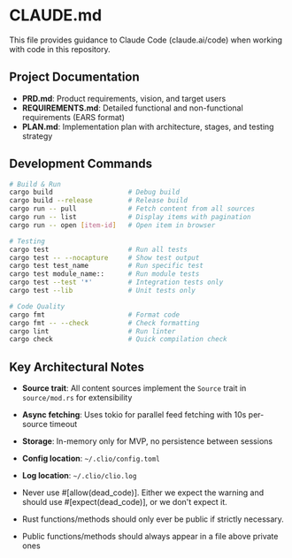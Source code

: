 # CLAUDE.md

This file provides guidance to Claude Code (claude.ai/code) when working with code in this repository.

## Project Documentation

- **PRD.md**: Product requirements, vision, and target users
- **REQUIREMENTS.md**: Detailed functional and non-functional requirements (EARS format)
- **PLAN.md**: Implementation plan with architecture, stages, and testing strategy

## Development Commands

```bash
# Build & Run
cargo build                   # Debug build
cargo build --release         # Release build
cargo run -- pull             # Fetch content from all sources
cargo run -- list             # Display items with pagination
cargo run -- open [item-id]   # Open item in browser

# Testing
cargo test                    # Run all tests
cargo test -- --nocapture     # Show test output
cargo test test_name          # Run specific test
cargo test module_name::      # Run module tests
cargo test --test '*'         # Integration tests only
cargo test --lib              # Unit tests only

# Code Quality
cargo fmt                     # Format code
cargo fmt -- --check          # Check formatting
cargo lint                    # Run linter
cargo check                   # Quick compilation check
```

## Key Architectural Notes

- **Source trait**: All content sources implement the `Source` trait in `source/mod.rs` for extensibility
- **Async fetching**: Uses tokio for parallel feed fetching with 10s per-source timeout
- **Storage**: In-memory only for MVP, no persistence between sessions
- **Config location**: `~/.clio/config.toml`
- **Log location**: `~/.clio/clio.log`

- Never use #[allow(dead_code)]. Either we expect the warning and should use #[expect(dead_code)], or we don't expect it.
- Rust functions/methods should only ever be public if strictly necessary.
- Public functions/methods should always appear in a file above private ones
